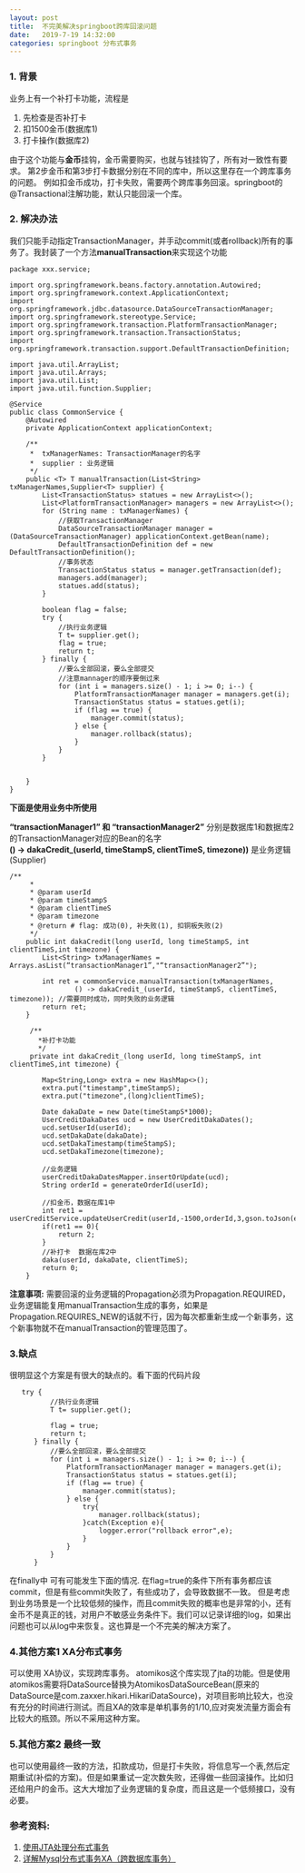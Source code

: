 ```yaml
---
layout: post
title:  不完美解决springboot跨库回滚问题
date:   2019-7-19 14:32:00
categories: springboot 分布式事务
---
```


### 1. 背景
业务上有一个补打卡功能，流程是
1. 先检查是否补打卡
2. 扣1500金币(数据库1)
3. 打卡操作(数据库2)

由于这个功能与**金币**挂钩，金币需要购买，也就与钱挂钩了，所有对一致性有要求。
第2步金币和第3步打卡数据分别在不同的库中，所以这里存在一个跨库事务的问题。
例如扣金币成功，打卡失败，需要两个跨库事务回滚。springboot的@Transactional注解功能，默认只能回滚一个库。

### 2. 解决办法
我们只能手动指定TransactionManager，并手动commit(或者rollback)所有的事务了。我封装了一个方法**manualTransaction**来实现这个功能
```
package xxx.service;

import org.springframework.beans.factory.annotation.Autowired;
import org.springframework.context.ApplicationContext;
import org.springframework.jdbc.datasource.DataSourceTransactionManager;
import org.springframework.stereotype.Service;
import org.springframework.transaction.PlatformTransactionManager;
import org.springframework.transaction.TransactionStatus;
import org.springframework.transaction.support.DefaultTransactionDefinition;

import java.util.ArrayList;
import java.util.Arrays;
import java.util.List;
import java.util.function.Supplier;

@Service
public class CommonService {
    @Autowired
    private ApplicationContext applicationContext;

    /**
     *  txManagerNames: TransactionManager的名字
     *  supplier : 业务逻辑
     */
    public <T> T manualTransaction(List<String> txManagerNames,Supplier<T> supplier) {
        List<TransactionStatus> statues = new ArrayList<>();
        List<PlatformTransactionManager> managers = new ArrayList<>();
        for (String name : txManagerNames) {
            //获取TransactionManager
            DataSourceTransactionManager manager = (DataSourceTransactionManager) applicationContext.getBean(name);
            DefaultTransactionDefinition def = new DefaultTransactionDefinition();
            //事务状态
            TransactionStatus status = manager.getTransaction(def); 
            managers.add(manager);
            statues.add(status);
        }

        boolean flag = false;
        try {
            //执行业务逻辑
            T t= supplier.get();
            flag = true;
            return t;
        } finally {
            //要么全部回滚，要么全部提交
            //注意mannager的顺序要倒过来
            for (int i = managers.size() - 1; i >= 0; i--) {
                PlatformTransactionManager manager = managers.get(i);
                TransactionStatus status = statues.get(i);
                if (flag == true) {
                    manager.commit(status);
                } else {
                    manager.rollback(status);
                }
            }
        }


    }
}

```
**下面是使用业务中所使用**  

**“transactionManager1” 和 “transactionManager2”** 分别是数据库1和数据库2的TransactionManager对应的Bean的名字    
**() -> dakaCredit_(userId, timeStampS, clientTimeS, timezone))** 是业务逻辑(Supplier)
```
/**
     *
     * @param userId
     * @param timeStampS
     * @param clientTimeS
     * @param timezone
     * @return # flag: 成功(0), 补失败(1), 扣铜板失败(2)
     */
    public int dakaCredit(long userId, long timeStampS, int clientTimeS,int timezone) {
        List<String> txManagerNames = Arrays.asList(“transactionManager1”,"“transactionManager2”");
       
        int ret = commonService.manualTransaction(txManagerNames,
                () -> dakaCredit_(userId, timeStampS, clientTimeS, timezone)); //需要同时成功，同时失败的业务逻辑
        return ret;
    }

     /**
       *补打卡功能
       */
     private int dakaCredit_(long userId, long timeStampS, int clientTimeS,int timezone) {

        Map<String,Long> extra = new HashMap<>();
        extra.put("timestamp",timeStampS);
        extra.put("timezone",(long)clientTimeS);

        Date dakaDate = new Date(timeStampS*1000);
        UserCreditDakaDates ucd = new UserCreditDakaDates();
        ucd.setUserId(userId);
        ucd.setDakaDate(dakaDate);
        ucd.setDakaTimestamp(timeStampS);
        ucd.setDakaTimezone(timezone);

        //业务逻辑
        userCreditDakaDatesMapper.insertOrUpdate(ucd);
        String orderId = generateOrderId(userId);
        
        //扣金币，数据在库1中
        int ret1 = userCreditService.updateUserCredit(userId,-1500,orderId,3,gson.toJson(extra));
        if(ret1 == 0){
            return 2;
        }
        //补打卡  数据在库2中
        daka(userId, dakaDate, clientTimeS);
        return 0;
    }
```

**注意事项:** 
需要回滚的业务逻辑的Propagation必须为Propagation.REQUIRED，业务逻辑能复用manualTransaction生成的事务，如果是Propagation.REQUIRES_NEW的话就不行，因为每次都重新生成一个新事务，这个新事物就不在manualTransaction的管理范围了。


### 3.缺点
  很明显这个方案是有很大的缺点的。看下面的代码片段
  ```
     try {
            //执行业务逻辑
            T t= supplier.get();

            flag = true;
            return t;
        } finally {
            //要么全部回滚，要么全部提交
            for (int i = managers.size() - 1; i >= 0; i--) {
                PlatformTransactionManager manager = managers.get(i);
                TransactionStatus status = statues.get(i);
                if (flag == true) {
                    manager.commit(status);
                } else {
                    try{
                        manager.rollback(status);
                    }catch(Exception e){
                        logger.error("rollback error",e);
                    }
                }
            }
        }
  ```
  在finally中 可有可能发生下面的情况.
  在flag=true的条件下所有事务都应该commit，但是有些commit失败了，有些成功了，会导致数据不一致。
  但是考虑到业务场景是一个比较低频的操作，而且commit失败的概率也是非常的小，还有金币不是真正的钱，对用户不敏感业务条件下。我们可以记录详细的log，如果出问题也可以从log中来恢复。这也算是一个不完美的解决方案了。
     
### 4.其他方案1 XA分布式事务
   可以使用 XA协议，实现跨库事务。 atomikos这个库实现了jta的功能。但是使用atomikos需要将DataSource替换为AtomikosDataSourceBean(原来的DataSource是com.zaxxer.hikari.HikariDataSource)，对项目影响比较大，也没有充分的时间进行测试。而且XA的效率是单机事务的1/10,应对突发流量方面会有比较大的瓶颈。所以不采用这种方案。
### 5.其他方案2 最终一致
  也可以使用最终一致的方法，扣款成功，但是打卡失败，将信息写一个表,然后定期重试(补偿的方案)。但是如果重试一定次数失败，还得做一些回滚操作。比如归还给用户的金币。这大大增加了业务逻辑的复杂度，而且这是一个低频接口，没有必要。

### 参考资料:
   1. [使用JTA处理分布式事务](https://www.hifreud.com/2017/07/12/spring-boot-23-jta-handle-distribute-transaction)
   2. [ 详解Mysql分布式事务XA（跨数据库事务）](https://blog.csdn.net/soonfly/article/details/70677138 )
